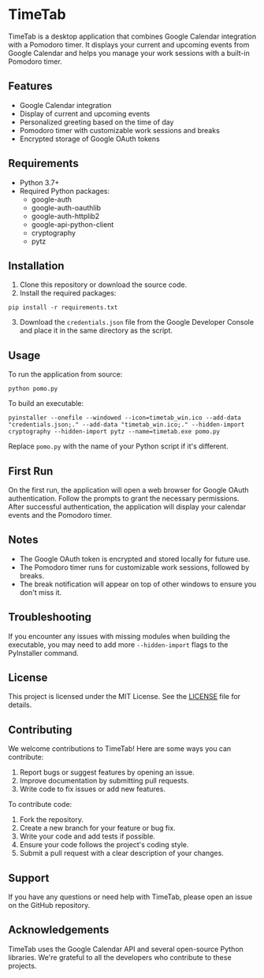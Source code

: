 # TimeTab

TimeTab is a desktop application that combines Google Calendar integration with a Pomodoro timer. It displays your current and upcoming events from Google Calendar and helps you manage your work sessions with a built-in Pomodoro timer.

## Features

- Google Calendar integration
- Display of current and upcoming events
- Personalized greeting based on the time of day
- Pomodoro timer with customizable work sessions and breaks
- Encrypted storage of Google OAuth tokens

## Requirements

- Python 3.7+
- Required Python packages:
  - google-auth
  - google-auth-oauthlib
  - google-auth-httplib2
  - google-api-python-client
  - cryptography
  - pytz

## Installation

1. Clone this repository or download the source code.
2. Install the required packages:

```
pip install -r requirements.txt
```

3. Download the `credentials.json` file from the Google Developer Console and place it in the same directory as the script.

## Usage

To run the application from source:

```
python pomo.py
```

To build an executable:

```
pyinstaller --onefile --windowed --icon=timetab_win.ico --add-data "credentials.json;." --add-data "timetab_win.ico;." --hidden-import cryptography --hidden-import pytz --name=timetab.exe pomo.py
```

Replace `pomo.py` with the name of your Python script if it's different.

## First Run

On the first run, the application will open a web browser for Google OAuth authentication. Follow the prompts to grant the necessary permissions. After successful authentication, the application will display your calendar events and the Pomodoro timer.

## Notes

- The Google OAuth token is encrypted and stored locally for future use.
- The Pomodoro timer runs for customizable work sessions, followed by breaks.
- The break notification will appear on top of other windows to ensure you don't miss it.

## Troubleshooting

If you encounter any issues with missing modules when building the executable, you may need to add more `--hidden-import` flags to the PyInstaller command.

## License

This project is licensed under the MIT License. See the [LICENSE](LICENSE) file for details.

## Contributing

We welcome contributions to TimeTab! Here are some ways you can contribute:

1. Report bugs or suggest features by opening an issue.
2. Improve documentation by submitting pull requests.
3. Write code to fix issues or add new features.

To contribute code:

1. Fork the repository.
2. Create a new branch for your feature or bug fix.
3. Write your code and add tests if possible.
4. Ensure your code follows the project's coding style.
5. Submit a pull request with a clear description of your changes.

## Support

If you have any questions or need help with TimeTab, please open an issue on the GitHub repository.

## Acknowledgements

TimeTab uses the Google Calendar API and several open-source Python libraries. We're grateful to all the developers who contribute to these projects.
